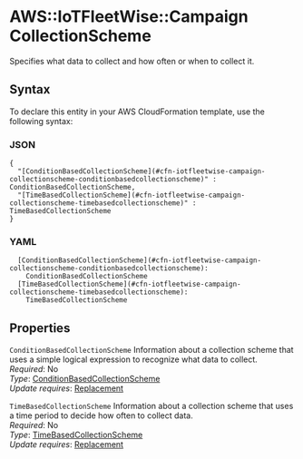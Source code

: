 # AWS::IoTFleetWise::Campaign CollectionScheme<a name="aws-properties-iotfleetwise-campaign-collectionscheme"></a>

Specifies what data to collect and how often or when to collect it\.

## Syntax<a name="aws-properties-iotfleetwise-campaign-collectionscheme-syntax"></a>

To declare this entity in your AWS CloudFormation template, use the following syntax:

### JSON<a name="aws-properties-iotfleetwise-campaign-collectionscheme-syntax.json"></a>

```
{
  "[ConditionBasedCollectionScheme](#cfn-iotfleetwise-campaign-collectionscheme-conditionbasedcollectionscheme)" : ConditionBasedCollectionScheme,
  "[TimeBasedCollectionScheme](#cfn-iotfleetwise-campaign-collectionscheme-timebasedcollectionscheme)" : TimeBasedCollectionScheme
}
```

### YAML<a name="aws-properties-iotfleetwise-campaign-collectionscheme-syntax.yaml"></a>

```
  [ConditionBasedCollectionScheme](#cfn-iotfleetwise-campaign-collectionscheme-conditionbasedcollectionscheme): 
    ConditionBasedCollectionScheme
  [TimeBasedCollectionScheme](#cfn-iotfleetwise-campaign-collectionscheme-timebasedcollectionscheme): 
    TimeBasedCollectionScheme
```

## Properties<a name="aws-properties-iotfleetwise-campaign-collectionscheme-properties"></a>

`ConditionBasedCollectionScheme`  <a name="cfn-iotfleetwise-campaign-collectionscheme-conditionbasedcollectionscheme"></a>
Information about a collection scheme that uses a simple logical expression to recognize what data to collect\.  
*Required*: No  
*Type*: [ConditionBasedCollectionScheme](aws-properties-iotfleetwise-campaign-conditionbasedcollectionscheme.md)  
*Update requires*: [Replacement](https://docs.aws.amazon.com/AWSCloudFormation/latest/UserGuide/using-cfn-updating-stacks-update-behaviors.html#update-replacement)

`TimeBasedCollectionScheme`  <a name="cfn-iotfleetwise-campaign-collectionscheme-timebasedcollectionscheme"></a>
Information about a collection scheme that uses a time period to decide how often to collect data\.  
*Required*: No  
*Type*: [TimeBasedCollectionScheme](aws-properties-iotfleetwise-campaign-timebasedcollectionscheme.md)  
*Update requires*: [Replacement](https://docs.aws.amazon.com/AWSCloudFormation/latest/UserGuide/using-cfn-updating-stacks-update-behaviors.html#update-replacement)